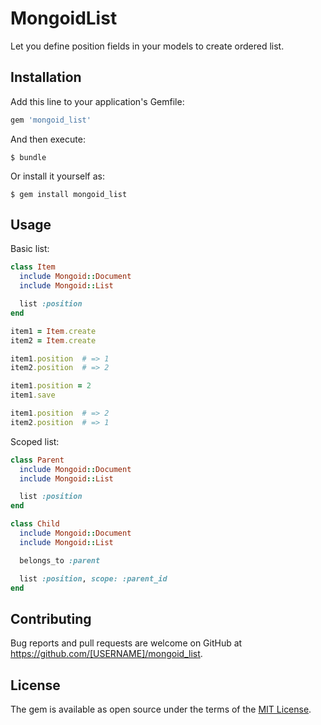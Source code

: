 # MongoidList

Let you define position fields in your models to create ordered list.

## Installation

Add this line to your application's Gemfile:

```ruby
gem 'mongoid_list'
```

And then execute:

    $ bundle

Or install it yourself as:

    $ gem install mongoid_list

## Usage

Basic list:

```ruby
class Item
  include Mongoid::Document
  include Mongoid::List

  list :position
end

item1 = Item.create
item2 = Item.create

item1.position  # => 1
item2.position  # => 2

item1.position = 2
item1.save

item1.position  # => 2
item2.position  # => 1
```

Scoped list:

```ruby
class Parent
  include Mongoid::Document
  include Mongoid::List

  list :position
end

class Child
  include Mongoid::Document
  include Mongoid::List

  belongs_to :parent

  list :position, scope: :parent_id
end
```

## Contributing

Bug reports and pull requests are welcome on GitHub at https://github.com/[USERNAME]/mongoid_list.


## License

The gem is available as open source under the terms of the [MIT License](http://opensource.org/licenses/MIT).

